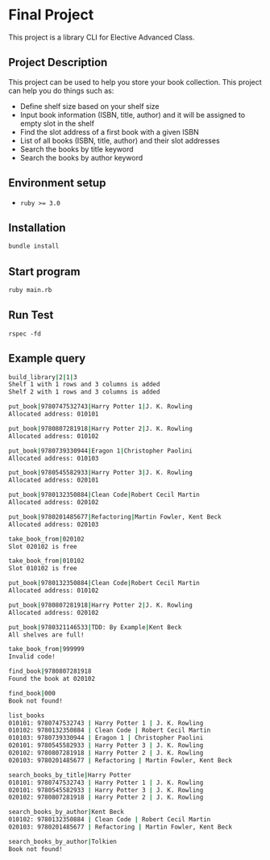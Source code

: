 # Final Project

This project is a library CLI for Elective Advanced Class.

## Project Description

This project can be used to help you store your book collection. This project can help you do things such as:
- Define shelf size based on your shelf size
- Input book information (ISBN, title, author) and it will be assigned to empty slot in the shelf
- Find the slot address of a first book with a given ISBN
- List of all books (ISBN, title, author) and their slot addresses
- Search the books by title keyword
- Search the books by author keyword


## Environment setup
- ```ruby >= 3.0```

## Installation

```bash
bundle install
```

## Start program

```bash
ruby main.rb
```

## Run Test

```
rspec -fd
```

## Example query

```bash
build_library|2|1|3
Shelf 1 with 1 rows and 3 columns is added
Shelf 2 with 1 rows and 3 columns is added

put_book|9780747532743|Harry Potter 1|J. K. Rowling
Allocated address: 010101

put_book|9780807281918|Harry Potter 2|J. K. Rowling
Allocated address: 010102

put_book|9780739330944|Eragon 1|Christopher Paolini
Allocated address: 010103

put_book|9780545582933|Harry Potter 3|J. K. Rowling
Allocated address: 020101

put_book|9780132350884|Clean Code|Robert Cecil Martin
Allocated address: 020102

put_book|9780201485677|Refactoring|Martin Fowler, Kent Beck
Allocated address: 020103

take_book_from|020102
Slot 020102 is free

take_book_from|010102
Slot 010102 is free

put_book|9780132350884|Clean Code|Robert Cecil Martin
Allocated address: 010102

put_book|9780807281918|Harry Potter 2|J. K. Rowling
Allocated address: 020102

put_book|9780321146533|TDD: By Example|Kent Beck
All shelves are full!

take_book_from|999999
Invalid code!

find_book|9780807281918
Found the book at 020102

find_book|000
Book not found!

list_books
010101: 9780747532743 | Harry Potter 1 | J. K. Rowling
010102: 9780132350884 | Clean Code | Robert Cecil Martin
010103: 9780739330944 | Eragon 1 | Christopher Paolini
020101: 9780545582933 | Harry Potter 3 | J. K. Rowling
020102: 9780807281918 | Harry Potter 2 | J. K. Rowling
020103: 9780201485677 | Refactoring | Martin Fowler, Kent Beck

search_books_by_title|Harry Potter
010101: 9780747532743 | Harry Potter 1 | J. K. Rowling
020101: 9780545582933 | Harry Potter 3 | J. K. Rowling
020102: 9780807281918 | Harry Potter 2 | J. K. Rowling

search_books_by_author|Kent Beck
010102: 9780132350884 | Clean Code | Robert Cecil Martin
020103: 9780201485677 | Refactoring | Martin Fowler, Kent Beck

search_books_by_author|Tolkien
Book not found!
```
